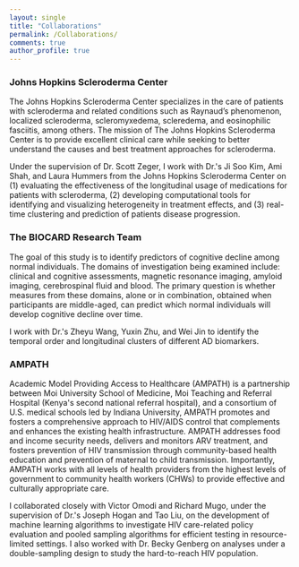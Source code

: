 ```yaml
---
layout: single
title: "Collaborations"
permalink: /Collaborations/
comments: true
author_profile: true
---
```


### Johns Hopkins Scleroderma Center
The Johns Hopkins Scleroderma Center specializes in the care of patients with scleroderma and related conditions such as Raynaud’s phenomenon, localized scleroderma, scleromyxedema, scleredema, and eosinophilic fasciitis, among others. The mission of The Johns Hopkins Scleroderma Center is to provide excellent clinical care while seeking to better understand the causes and best treatment approaches for scleroderma. 

Under the supervision of Dr. Scott Zeger, I work with Dr.'s Ji Soo Kim, Ami Shah, and Laura Hummers from the Johns Hopkins Scleroderma Center on (1) evaluating the effectiveness of the longitudinal usage of medications for patients with scleroderma, (2) developing computational tools for identifying and visualizing heterogeneity in treatment effects, and (3) real-time clustering and prediction of patients disease progression.

### The BIOCARD Research Team
The goal of this study is to identify predictors of cognitive decline among normal individuals. The domains of investigation being examined include: clinical and cognitive assessments, magnetic resonance imaging, amyloid imaging, cerebrospinal fluid and blood. The primary question is whether measures from these domains, alone or in combination, obtained when participants are middle-aged, can predict which normal individuals will develop cognitive decline over time.

I work with Dr.'s Zheyu Wang, Yuxin Zhu, and Wei Jin to identify the temporal order and longitudinal clusters of different AD biomarkers.

### AMPATH
Academic Model Providing Access to Healthcare (AMPATH) is a partnership between Moi University School of Medicine, Moi Teaching and Referral Hospital (Kenya's second national referral hospital), and a consortium of U.S. medical schools led by Indiana University, AMPATH promotes and fosters a comprehensive approach to HIV/AIDS control that complements and enhances the existing health infrastructure. AMPATH addresses food and income security needs, delivers and monitors ARV treatment, and fosters prevention of HIV transmission through community-based health education and prevention of maternal to child transmission. Importantly, AMPATH works with all levels of health providers from the highest levels of government to community health workers (CHWs) to provide effective and culturally appropriate care. 

I collaborated closely with Victor Omodi and Richard Mugo, under the supervision of Dr.'s Joseph Hogan and Tao Liu, on the development of machine learning algorithms to investigate HIV care-related policy evaluation and pooled sampling algorithms for efficient testing in resource-limited settings. I also worked with Dr. Becky Genberg on analyses under a double-sampling design to study the hard-to-reach HIV population.
